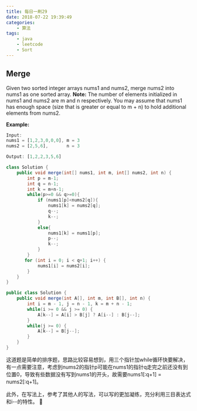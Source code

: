 ```yaml
---
title: 每日一刷29
date: 2018-07-22 19:39:49
categories: 
    - 算法
tags:
    - java
    - leetcode
    - Sort
---
```

## Merge ##
Given two sorted integer arrays nums1 and nums2, merge nums2 into nums1 as one sorted array.
**Note:**
The number of elements initialized in nums1 and nums2 are m and n respectively.
You may assume that nums1 has enough space (size that is greater or equal to m + n) to hold additional elements from nums2.

**Example:**

```js
Input:
nums1 = [1,2,3,0,0,0], m = 3
nums2 = [2,5,6],       n = 3

Output: [1,2,2,3,5,6]
```

```java
class Solution {
    public void merge(int[] nums1, int m, int[] nums2, int n) {
        int p = m-1;
        int q = n-1;
        int k = m+n-1;
        while(p>=0 && q>=0){
            if (nums1[p]<nums2[q]){
                nums1[k] = nums2[q];
                q--;
                k--;
            }
            else{
                nums1[k] = nums1[p];
                p--;
                k--;
            }
        }      
       for (int i = 0; i < q+1; i++) {
            nums1[i] = nums2[i];
        }
    }
}
```

```java
public class Solution {
    public void merge(int A[], int m, int B[], int n) {
        int i = m - 1, j = n - 1, k = m + n - 1;
        while(i >= 0 && j >= 0) {
            A[k--] = A[i] > B[j] ? A[i--] : B[j--];
        }
        while(j >= 0) {
            A[k--] = B[j--];
        }
    }
}
```
这道题是简单的排序题，思路比较容易想到，用三个指针加while循环快要解决，有一点需要注意，考虑到nums2的指针p可能在nums1的指针q走完之前还没有到位置0，导致有些数据没有写到nums1的开头，故需要nums1[:q+1] = nums2[:q+1]。

此外，在写法上，参考了其他人的写法，可以写的更加凝练，充分利用三目表达式和i--的特性。

